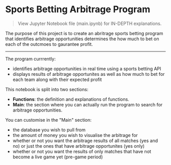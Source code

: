 # Sports Betting Arbitrage Program
> View Jupyter Notebook file (main.ipynb) for IN-DEPTH explanations.

The purpose of this project is to create an abritrage sports betting program that identifies arbitrage opportunities determines the how much to bet on each of the outcmoes to gaurantee profit.

---
The program currrently: 
- identifies arbitrage opportunities in real time using a sports betting API
- displays results of arbitrage opportunites as well as how much to bet for each team along with their expected profit    

This notebook is split into two sections: 
- **Functions**: the definition and explanations of functions.
- **Main**: the section where you can actually run the program to search for arbitrage opportunities.  

You can customise in the "Main" section:
- the database you wish to pull from
- the amount of money you wish to visualise the arbitrage for 
- whether or not you want the arbitrage results of all matches (yes and no) or just the ones that have arbitrage opportunites (yes only)  
- whether or not you want the results of only matches that have not become a live game yet (pre-game period)

